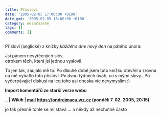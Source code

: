 ```yaml
---
title: Přísloví
date: '2005-02-05 17:00:00 +0100'
date_gmt: '2005-02-05 16:00:00 +0100'
category: nezařazené
tags: []
comments: []
---
```

<p>Přísloví (anglické) z knížky <em>každého dne nový den</em> na pátého února:</p>
<p class="odsazeny">Jsi pánem nevyřčených slov,<br>otrokem těch, která jsi jednou vyslovil.</p>
<p>To jen tak, zaujalo mě to. Po dlouhé době jsem tuto knížku otevřel
a zrovna na mě vybaflo toto přísloví. Po dvou týdnech úvah, co s mými slovy..
Po vyčerpávající diskusi na icq toho asi dneska víc nevymyslím :)</p>
<div class="import-komentaru">
<p><strong>Import komentářů ze starší verze webu</strong></p>
<div class="comment">
<p style="font-weight:bold"><span class="compredmet">..</span> | <span class="comname">Wikih</span> |  <a href="mailto:ondrejmaca@centrum.cz">mail</a>  <a href="https://ondrejmaca.wz.cz">https://ondrejmaca.wz.cz</a> (pondělí&nbsp;7.&nbsp;02.&nbsp;2005,&nbsp;20:15)</p>
<p>jo tak přesně tohle se mi stává ... a někdy až nechutně často </p>
</div>
</div>
